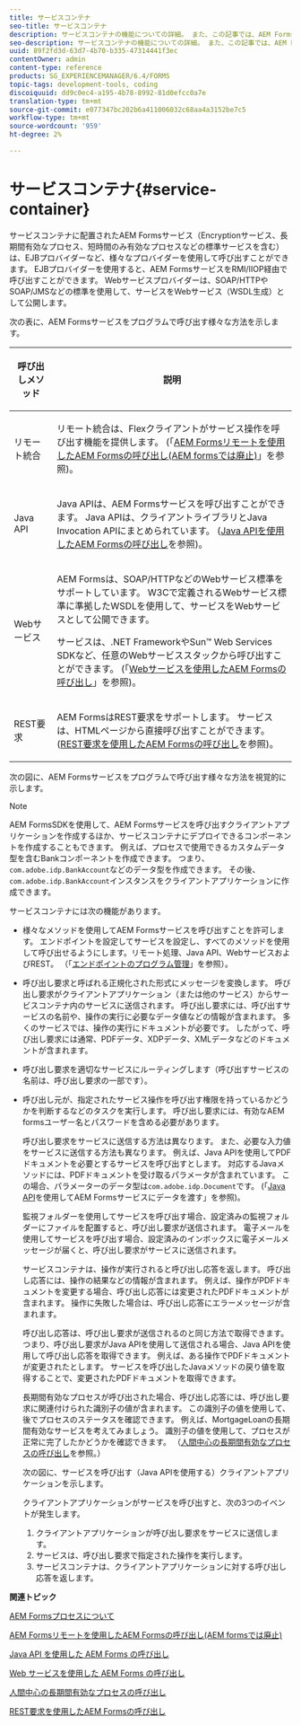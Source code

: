 ```yaml
---
title: サービスコンテナ
seo-title: サービスコンテナ
description: サービスコンテナの機能についての詳細。 また、この記事では、AEM Formsサービスをプログラム的に呼び出す様々な方法についても説明しています。
seo-description: サービスコンテナの機能についての詳細。 また、この記事では、AEM Formsサービスをプログラム的に呼び出す様々な方法についても説明しています。
uuid: 89f2fd3d-63d7-4b70-b335-47314441f3ec
contentOwner: admin
content-type: reference
products: SG_EXPERIENCEMANAGER/6.4/FORMS
topic-tags: development-tools, coding
discoiquuid: dd9c0ec4-a195-4b78-8992-81d0efcc0a7e
translation-type: tm+mt
source-git-commit: e077347bc202b6a411006032c68aa4a3152be7c5
workflow-type: tm+mt
source-wordcount: '959'
ht-degree: 2%

---
```



# サービスコンテナ{#service-container}

サービスコンテナに配置されたAEM Formsサービス（Encryptionサービス、長期間有効なプロセス、短時間のみ有効なプロセスなどの標準サービスを含む）は、EJBプロバイダーなど、様々なプロバイダーを使用して呼び出すことができます。 EJBプロバイダーを使用すると、AEM FormsサービスをRMI/IIOP経由で呼び出すことができます。 Webサービスプロバイダーは、SOAP/HTTPやSOAP/JMSなどの標準を使用して、サービスをWebサービス（WSDL生成）として公開します。

次の表に、AEM Formsサービスをプログラムで呼び出す様々な方法を示します。

<table>
 <thead>
  <tr>
   <th><p>呼び出しメソッド</p></th> 
   <th><p>説明</p></th> 
  </tr> 
 </thead> 
 <tbody>
  <tr>
   <td><p>リモート統合</p></td> 
   <td><p>リモート統合は、Flexクライアントがサービス操作を呼び出す機能を提供します。 (「<a href="/help/forms/developing/invoking-aem-forms-using-remoting.md#invoking-aem-forms-using-remoting">AEM Formsリモートを使用したAEM Formsの呼び出し(AEM formsでは廃止)</a>」を参照)。</p></td> 
  </tr> 
  <tr>
   <td><p>Java API</p></td> 
   <td><p>Java APIは、AEM Formsサービスを呼び出すことができます。 Java APIは、クライアントライブラリとJava Invocation APIにまとめられています。 (<a href="/help/forms/developing/invoking-aem-forms-using-java.md#invoking-aem-forms-using-the-java-api">Java APIを使用したAEM Formsの呼び出し</a>を参照)。</p></td> 
  </tr> 
  <tr>
   <td><p>Webサービス</p></td> 
   <td><p>AEM Formsは、SOAP/HTTPなどのWebサービス標準をサポートしています。 W3Cで定義されるWebサービス標準に準拠したWSDLを使用して、サービスをWebサービスとして公開できます。</p><p>サービスは、.NET FrameworkやSun™ Web Services SDKなど、任意のWebサービススタックから呼び出すことができます。 (「<a href="/help/forms/developing/invoking-aem-forms-using-web.md#invoking-aem-forms-using-web-services">Webサービスを使用したAEM Formsの呼び出し</a>」を参照)。</p></td> 
  </tr> 
  <tr>
   <td><p>REST要求</p></td> 
   <td><p>AEM FormsはREST要求をサポートします。 サービスは、HTMLページから直接呼び出すことができます。 (<a href="/help/forms/developing/invoking-aem-forms-using-rest.md#invoking-aem-forms-using-rest-requests">REST要求を使用したAEM Formsの呼び出し</a>を参照)。</p></td> 
  </tr> 
 </tbody> 
</table>

次の図に、AEM Formsサービスをプログラムで呼び出す様々な方法を視覚的に示します。

>[!NOTE]
>
>AEM FormsSDKを使用して、AEM Formsサービスを呼び出すクライアントアプリケーションを作成するほか、サービスコンテナにデプロイできるコンポーネントを作成することもできます。 例えば、プロセスで使用できるカスタムデータ型を含むBankコンポーネントを作成できます。 つまり、`com.adobe.idp.BankAccount`などのデータ型を作成できます。 その後、`com.adobe.idp.BankAccount`インスタンスをクライアントアプリケーションに作成できます。

サービスコンテナには次の機能があります。

* 様々なメソッドを使用してAEM Formsサービスを呼び出すことを許可します。 エンドポイントを設定してサービスを設定し、すべてのメソッドを使用して呼び出せるようにします。リモート処理、Java API、WebサービスおよびREST。 （「[エンドポイントのプログラム管理](/help/forms/developing/programmatically-endpoints.md#programmatically-managing-endpoints)」を参照）。
* 呼び出し要求と呼ばれる正規化された形式にメッセージを変換します。 呼び出し要求がクライアントアプリケーション（または他のサービス）からサービスコンテナ内のサービスに送信されます。 呼び出し要求には、呼び出すサービスの名前や、操作の実行に必要なデータ値などの情報が含まれます。 多くのサービスでは、操作の実行にドキュメントが必要です。 したがって、呼び出し要求には通常、PDFデータ、XDPデータ、XMLデータなどのドキュメントが含まれます。
* 呼び出し要求を適切なサービスにルーティングします（呼び出すサービスの名前は、呼び出し要求の一部です）。
* 呼び出し元が、指定されたサービス操作を呼び出す権限を持っているかどうかを判断するなどのタスクを実行します。 呼び出し要求には、有効なAEM formsユーザー名とパスワードを含める必要があります。

   呼び出し要求をサービスに送信する方法は異なります。 また、必要な入力値をサービスに送信する方法も異なります。 例えば、Java APIを使用してPDFドキュメントを必要とするサービスを呼び出すとします。 対応するJavaメソッドには、PDFドキュメントを受け取るパラメータが含まれています。 この場合、パラメーターのデータ型は`com.adobe.idp.Document`です。 (「[Java API](/help/forms/developing/invoking-aem-forms-using-java.md#passing-data-to-aem-forms-services-using-the-java-api)を使用してAEM Formsサービスにデータを渡す」を参照)。

   監視フォルダーを使用してサービスを呼び出す場合、設定済みの監視フォルダーにファイルを配置すると、呼び出し要求が送信されます。 電子メールを使用してサービスを呼び出す場合、設定済みのインボックスに電子メールメッセージが届くと、呼び出し要求がサービスに送信されます。

   サービスコンテナは、操作が実行されると呼び出し応答を返します。 呼び出し応答には、操作の結果などの情報が含まれます。 例えば、操作がPDFドキュメントを変更する場合、呼び出し応答には変更されたPDFドキュメントが含まれます。 操作に失敗した場合は、呼び出し応答にエラーメッセージが含まれます。

   呼び出し応答は、呼び出し要求が送信されるのと同じ方法で取得できます。 つまり、呼び出し要求がJava APIを使用して送信される場合、Java APIを使用して呼び出し応答を取得できます。 例えば、ある操作でPDFドキュメントが変更されたとします。 サービスを呼び出したJavaメソッドの戻り値を取得することで、変更されたPDFドキュメントを取得できます。

   長期間有効なプロセスが呼び出された場合、呼び出し応答には、呼び出し要求に関連付けられた識別子の値が含まれます。 この識別子の値を使用して、後でプロセスのステータスを確認できます。 例えば、MortgageLoanの長期間有効なサービスを考えてみましょう。 識別子の値を使用して、プロセスが正常に完了したかどうかを確認できます。 （[人間中心の長期間有効なプロセスの呼び出し](/help/forms/developing/invoking-human-centric-long-lived.md#invoking-human-centric-long-lived-processes)を参照。）

   次の図に、サービスを呼び出す（Java APIを使用する）クライアントアプリケーションを示します。

   クライアントアプリケーションがサービスを呼び出すと、次の3つのイベントが発生します。

   1. クライアントアプリケーションが呼び出し要求をサービスに送信します。
   1. サービスは、呼び出し要求で指定された操作を実行します。
   1. サービスコンテナは、クライアントアプリケーションに対する呼び出し応答を返します。

**関連トピック**

[AEM Formsプロセスについて](/help/forms/developing/aem-forms-processes.md#understanding-aem-forms-processes)

[AEM Formsリモートを使用したAEM Formsの呼び出し(AEM formsでは廃止)](/help/forms/developing/invoking-aem-forms-using-remoting.md#invoking-aem-forms-using-remoting)

[Java API を使用した AEM Forms の呼び出し](/help/forms/developing/invoking-aem-forms-using-java.md#invoking-aem-forms-using-the-java-api)

[Web サービスを使用した AEM Forms の呼び出し](/help/forms/developing/invoking-aem-forms-using-web.md#invoking-aem-forms-using-web-services)

[人間中心の長期間有効なプロセスの呼び出し](/help/forms/developing/invoking-human-centric-long-lived.md#invoking-human-centric-long-lived-processes)

[REST要求を使用したAEM Formsの呼び出し](/help/forms/developing/invoking-aem-forms-using-rest.md#invoking-aem-forms-using-rest-requests)

